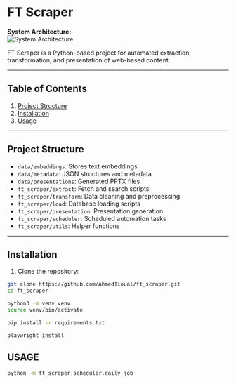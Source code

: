 # FT Scraper

**System Architecture:**  
![System Architecture](data/metadata/system_architecture.png)

FT Scraper is a Python-based project for automated extraction, transformation, and presentation of web-based content.

---

## Table of Contents

1. [Project Structure](#project-structure)  
2. [Installation](#installation)  
3. [Usage](#usage)  

---

## Project Structure

- `data/embeddings`: Stores text embeddings  
- `data/metadata`: JSON structures and metadata  
- `data/presentations`: Generated PPTX files  
- `ft_scraper/extract`: Fetch and search scripts  
- `ft_scraper/transform`: Data cleaning and preprocessing  
- `ft_scraper/load`: Database loading scripts  
- `ft_scraper/presentation`: Presentation generation  
- `ft_scraper/scheduler`: Scheduled automation tasks  
- `ft_scraper/utils`: Helper functions  

---

## Installation

1. Clone the repository:

```bash
git clone https://github.com/AhmedTioual/ft_scraper.git
cd ft_scraper

python3 -m venv venv
source venv/bin/activate

pip install -r requirements.txt

playwright install

```

## USAGE


```bash
python -m ft_scraper.scheduler.daily_job